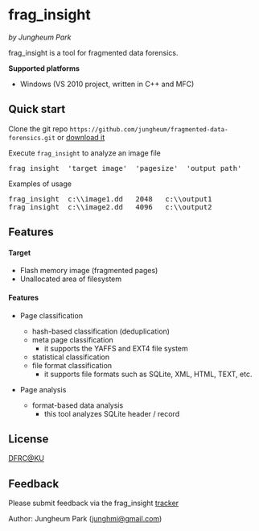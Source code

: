 # frag_insight
*by Jungheum Park* 

frag_insight is a tool for fragmented data forensics.

**Supported platforms**

 * Windows (VS 2010 project, written in C++ and MFC)

## Quick start

Clone the git repo `https://github.com/jungheum/fragmented-data-forensics.git` or [download it](https://github.com/jungheum/fragmented-data-forensics/zipball/master)

Execute `frag_insight` to analyze an image file
<pre>
frag_insight  'target image'  'pagesize'  'output path'
</pre>

Examples of usage
<pre>
frag_insight  c:\\image1.dd   2048   c:\\output1
frag_insight  c:\\image2.dd   4096   c:\\output2
</pre>

## Features

#### Target
* Flash memory image (fragmented pages)
* Unallocated area of filesystem


#### Features
* Page classification
	* hash-based classification (deduplication)
	* meta page classification
		* it supports the YAFFS and EXT4 file system
	* statistical classification 
	* file format classification
		* it supports file formats such as SQLite, XML, HTML, TEXT, etc.

* Page analysis
	* format-based data analysis
		* this tool analyzes SQLite header / record

## License

[DFRC@KU](https://github.com/jungheum/fragmented-data-forensics/blob/master/COPYING)

## Feedback

Please submit feedback via the frag_insight [tracker](http://github.com/jungheum/fragmented-data-forensics/issues)

Author: Jungheum Park (junghmi@gmail.com)
